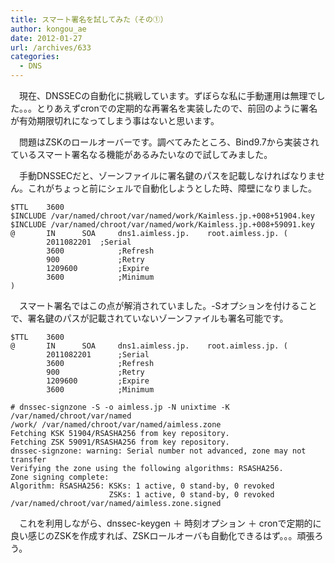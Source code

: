 ```yaml
---
title: スマート署名を試してみた（その①）
author: kongou_ae
date: 2012-01-27
url: /archives/633
categories:
  - DNS
---
```

　現在、DNSSECの自動化に挑戦しています。ずぼらな私に手動運用は無理でした。。。とりあえずcronでの定期的な再署名を実装したので、前回のように署名が有効期限切れになってしまう事はないと思います。

　問題はZSKのロールオーバーです。調べてみたところ、Bind9.7から実装されているスマート署名なる機能があるみたいなので試してみました。

　手動DNSSECだと、ゾーンファイルに署名鍵のパスを記載しなければなりません。これがちょっと前にシェルで自動化しようとした時、障壁になりました。

<pre><code>$TTL    3600
$INCLUDE /var/named/chroot/var/named/work/Kaimless.jp.+008+51904.key
$INCLUDE /var/named/chroot/var/named/work/Kaimless.jp.+008+59091.key
@       IN      SOA     dns1.aimless.jp.    root.aimless.jp. (
        2011082201  ;Serial
        3600            ;Refresh
        900             ;Retry
        1209600         ;Expire
        3600            ;Minimum
)
</code></pre>

　スマート署名ではこの点が解消されていました。-Sオプションを付けることで、署名鍵のパスが記載されていないゾーンファイルも署名可能です。

<pre><code>$TTL    3600
@       IN      SOA     dns1.aimless.jp.    root.aimless.jp. (
        2011082201      ;Serial
        3600            ;Refresh
        900             ;Retry
        1209600         ;Expire
        3600            ;Minimum
</code></pre>

<pre><code># dnssec-signzone -S -o aimless.jp -N unixtime -K /var/named/chroot/var/named
/work/ /var/named/chroot/var/named/aimless.zone
Fetching KSK 51904/RSASHA256 from key repository.
Fetching ZSK 59091/RSASHA256 from key repository.
dnssec-signzone: warning: Serial number not advanced, zone may not transfer
Verifying the zone using the following algorithms: RSASHA256.
Zone signing complete:
Algorithm: RSASHA256: KSKs: 1 active, 0 stand-by, 0 revoked
                      ZSKs: 1 active, 0 stand-by, 0 revoked
/var/named/chroot/var/named/aimless.zone.signed
</code></pre>

　これを利用しながら、dnssec-keygen ＋ 時刻オプション ＋ cronで定期的に良い感じのZSKを作成すれば、ZSKロールオーバも自動化できるはず。。。頑張ろう。